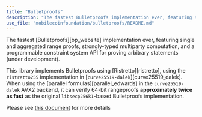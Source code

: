 ```yaml
---
title: "Bulletproofs"
description: "The fastest Bulletproofs implementation ever, featuring single and aggregated range proofs, strongly-typed multiparty computation, and a programmable constraint system API for proving arbitrary statements (under development)."
use_file: "mobilecoinfoundation/bulletproofs/README.md"
---
```

The fastest [Bulletproofs][bp_website] implementation ever, featuring
single and aggregated range proofs, strongly-typed multiparty
computation, and a programmable constraint system API for proving
arbitrary statements (under development).

This library implements Bulletproofs using [Ristretto][ristretto],
using the `ristretto255` implementation in
[`curve25519-dalek`][curve25519_dalek].  When using the [parallel
formulas][parallel_edwards] in the `curve25519-dalek` AVX2 backend, it
can verify 64-bit rangeproofs **approximately twice as fast** as the
original `libsecp256k1`-based Bulletproofs implementation.

Please see [this document](https://github.com/mobilecoinfoundation/bulletproofs/blob/main/README.md) for more details
